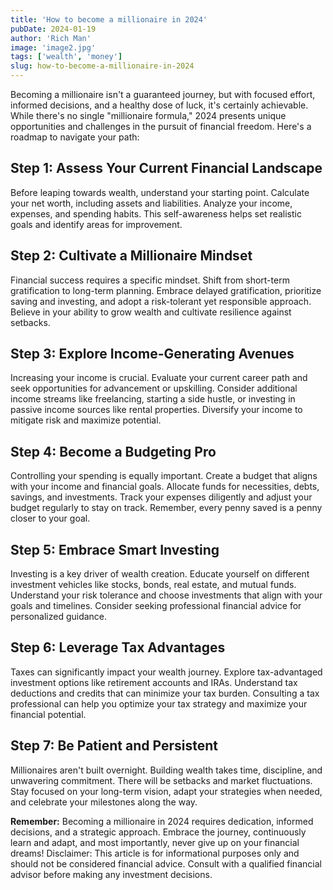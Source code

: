 ```yaml
---
title: 'How to become a millionaire in 2024'
pubDate: 2024-01-19
author: 'Rich Man'
image: 'image2.jpg'
tags: ['wealth', 'money']
slug: how-to-become-a-millionaire-in-2024
---
```


Becoming a millionaire isn't a guaranteed journey, but with focused effort, informed decisions, and a healthy dose of luck, it's certainly achievable. While there's no single "millionaire formula," 2024 presents unique opportunities and challenges in the pursuit of financial freedom. Here's a roadmap to navigate your path:

## **Step 1: Assess Your Current Financial Landscape**
Before leaping towards wealth, understand your starting point. Calculate your net worth, including assets and liabilities. Analyze your income, expenses, and spending habits. This self-awareness helps set realistic goals and identify areas for improvement.

## **Step 2: Cultivate a Millionaire Mindset**
Financial success requires a specific mindset. Shift from short-term gratification to long-term planning. Embrace delayed gratification, prioritize saving and investing, and adopt a risk-tolerant yet responsible approach. Believe in your ability to grow wealth and cultivate resilience against setbacks.

## **Step 3: Explore Income-Generating Avenues**
Increasing your income is crucial. Evaluate your current career path and seek opportunities for advancement or upskilling. Consider additional income streams like freelancing, starting a side hustle, or investing in passive income sources like rental properties. Diversify your income to mitigate risk and maximize potential.

## **Step 4: Become a Budgeting Pro**
Controlling your spending is equally important. Create a budget that aligns with your income and financial goals. Allocate funds for necessities, debts, savings, and investments. Track your expenses diligently and adjust your budget regularly to stay on track. Remember, every penny saved is a penny closer to your goal.

## **Step 5: Embrace Smart Investing**
Investing is a key driver of wealth creation. Educate yourself on different investment vehicles like stocks, bonds, real estate, and mutual funds. Understand your risk tolerance and choose investments that align with your goals and timelines. Consider seeking professional financial advice for personalized guidance.

## **Step 6: Leverage Tax Advantages**
Taxes can significantly impact your wealth journey. Explore tax-advantaged investment options like retirement accounts and IRAs. Understand tax deductions and credits that can minimize your tax burden. Consulting a tax professional can help you optimize your tax strategy and maximize your financial potential.

## **Step 7: Be Patient and Persistent**
Millionaires aren't built overnight. Building wealth takes time, discipline, and unwavering commitment. There will be setbacks and market fluctuations. Stay focused on your long-term vision, adapt your strategies when needed, and celebrate your milestones along the way.

**Remember:** Becoming a millionaire in 2024 requires dedication, informed decisions, and a strategic approach. Embrace the journey, continuously learn and adapt, and most importantly, never give up on your financial dreams!
Disclaimer: This article is for informational purposes only and should not be considered financial advice. Consult with a qualified financial advisor before making any investment decisions.